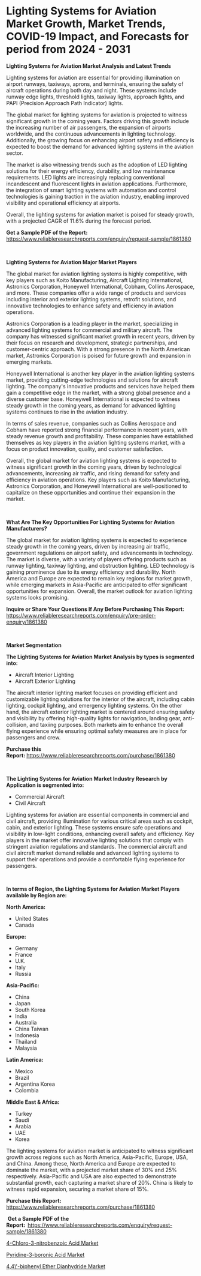 <p><h1>Lighting Systems for Aviation Market Growth, Market Trends, COVID-19 Impact, and Forecasts for period from 2024 - 2031</h1></p><p><strong>Lighting Systems for Aviation Market Analysis and Latest Trends</strong></p>
<p><p>Lighting systems for aviation are essential for providing illumination on airport runways, taxiways, aprons, and terminals, ensuring the safety of aircraft operations during both day and night. These systems include runway edge lights, threshold lights, taxiway lights, approach lights, and PAPI (Precision Approach Path Indicator) lights.</p><p>The global market for lighting systems for aviation is projected to witness significant growth in the coming years. Factors driving this growth include the increasing number of air passengers, the expansion of airports worldwide, and the continuous advancements in lighting technology. Additionally, the growing focus on enhancing airport safety and efficiency is expected to boost the demand for advanced lighting systems in the aviation sector.</p><p>The market is also witnessing trends such as the adoption of LED lighting solutions for their energy efficiency, durability, and low maintenance requirements. LED lights are increasingly replacing conventional incandescent and fluorescent lights in aviation applications. Furthermore, the integration of smart lighting systems with automation and control technologies is gaining traction in the aviation industry, enabling improved visibility and operational efficiency at airports.</p><p>Overall, the lighting systems for aviation market is poised for steady growth, with a projected CAGR of 11.6% during the forecast period.</p></p>
<p><strong>Get a Sample PDF of the Report:&nbsp;</strong> <a href="https://www.reliableresearchreports.com/enquiry/request-sample/1861380">https://www.reliableresearchreports.com/enquiry/request-sample/1861380</a></p>
<p>&nbsp;</p>
<p><strong>Lighting Systems for Aviation Major Market Players</strong></p>
<p><p>The global market for aviation lighting systems is highly competitive, with key players such as Koito Manufacturing, Aircraft Lighting International, Astronics Corporation, Honeywell International, Cobham, Collins Aerospace, and more. These companies offer a wide range of products and services including interior and exterior lighting systems, retrofit solutions, and innovative technologies to enhance safety and efficiency in aviation operations.</p><p>Astronics Corporation is a leading player in the market, specializing in advanced lighting systems for commercial and military aircraft. The company has witnessed significant market growth in recent years, driven by their focus on research and development, strategic partnerships, and customer-centric approach. With a strong presence in the North American market, Astronics Corporation is poised for future growth and expansion in emerging markets.</p><p>Honeywell International is another key player in the aviation lighting systems market, providing cutting-edge technologies and solutions for aircraft lighting. The company's innovative products and services have helped them gain a competitive edge in the market, with a strong global presence and a diverse customer base. Honeywell International is expected to witness steady growth in the coming years, as demand for advanced lighting systems continues to rise in the aviation industry.</p><p>In terms of sales revenue, companies such as Collins Aerospace and Cobham have reported strong financial performance in recent years, with steady revenue growth and profitability. These companies have established themselves as key players in the aviation lighting systems market, with a focus on product innovation, quality, and customer satisfaction.</p><p>Overall, the global market for aviation lighting systems is expected to witness significant growth in the coming years, driven by technological advancements, increasing air traffic, and rising demand for safety and efficiency in aviation operations. Key players such as Koito Manufacturing, Astronics Corporation, and Honeywell International are well-positioned to capitalize on these opportunities and continue their expansion in the market.</p></p>
<p>&nbsp;</p>
<p><strong>What Are The Key Opportunities For Lighting Systems for Aviation Manufacturers?</strong></p>
<p><p>The global market for aviation lighting systems is expected to experience steady growth in the coming years, driven by increasing air traffic, government regulations on airport safety, and advancements in technology. The market is diverse, with a variety of players offering products such as runway lighting, taxiway lighting, and obstruction lighting. LED technology is gaining prominence due to its energy efficiency and durability. North America and Europe are expected to remain key regions for market growth, while emerging markets in Asia-Pacific are anticipated to offer significant opportunities for expansion. Overall, the market outlook for aviation lighting systems looks promising.</p></p>
<p><strong>Inquire or Share Your Questions If Any Before Purchasing This Report:</strong> <a href="https://www.reliableresearchreports.com/enquiry/pre-order-enquiry/1861380">https://www.reliableresearchreports.com/enquiry/pre-order-enquiry/1861380</a></p>
<p>&nbsp;</p>
<p><strong>Market Segmentation</strong></p>
<p><strong>The Lighting Systems for Aviation Market Analysis by types is segmented into:</strong></p>
<p><ul><li>Aircraft Interior Lighting</li><li>Aircraft Exterior Lighting</li></ul></p>
<p><p>The aircraft interior lighting market focuses on providing efficient and customizable lighting solutions for the interior of the aircraft, including cabin lighting, cockpit lighting, and emergency lighting systems. On the other hand, the aircraft exterior lighting market is centered around ensuring safety and visibility by offering high-quality lights for navigation, landing gear, anti-collision, and taxiing purposes. Both markets aim to enhance the overall flying experience while ensuring optimal safety measures are in place for passengers and crew.</p></p>
<p><strong>Purchase this Report:&nbsp;</strong><a href="https://www.reliableresearchreports.com/purchase/1861380">https://www.reliableresearchreports.com/purchase/1861380</a></p>
<p>&nbsp;</p>
<p><strong>The Lighting Systems for Aviation Market Industry Research by Application is segmented into:</strong></p>
<p><ul><li>Commercial Aircraft</li><li>Civil Aircraft</li></ul></p>
<p><p>Lighting systems for aviation are essential components in commercial and civil aircraft, providing illumination for various critical areas such as cockpit, cabin, and exterior lighting. These systems ensure safe operations and visibility in low-light conditions, enhancing overall safety and efficiency. Key players in the market offer innovative lighting solutions that comply with stringent aviation regulations and standards. The commercial aircraft and civil aircraft market demand reliable and advanced lighting systems to support their operations and provide a comfortable flying experience for passengers.</p></p>
<p>&nbsp;</p>
<p><strong>In terms of Region, the Lighting Systems for Aviation Market Players available by Region are:</strong></p>
<p>
    <p> <strong> North America: </strong>
        <ul>
            <li>United States</li>
            <li>Canada</li>
        </ul>
        </p> 
    <p> <strong> Europe: </strong>
        <ul>
            <li>Germany</li>
            <li>France</li>
            <li>U.K.</li>
            <li>Italy</li>
            <li>Russia</li>
        </ul>
        </p> 
    <p> <strong> Asia-Pacific: </strong>
        <ul>
            <li>China</li>
            <li>Japan</li>
            <li>South Korea</li>
            <li>India</li>
            <li>Australia</li>
            <li>China Taiwan</li>
            <li>Indonesia</li>
            <li>Thailand</li>
            <li>Malaysia</li>
        </ul>
        </p> 
    <p> <strong> Latin America: </strong>
        <ul>
            <li>Mexico</li>
            <li>Brazil</li>
            <li>Argentina Korea</li>
            <li>Colombia</li>
        </ul>
        </p> 
    <p> <strong> Middle East & Africa: </strong>
        <ul>
            <li>Turkey</li>
            <li>Saudi</li>
            <li>Arabia</li>
            <li>UAE</li>
            <li>Korea</li>
        </ul>
    </p>
    </p>
<p><p>The lighting systems for aviation market is anticipated to witness significant growth across regions such as North America, Asia-Pacific, Europe, USA, and China. Among these, North America and Europe are expected to dominate the market, with a projected market share of 30% and 25% respectively. Asia-Pacific and USA are also expected to demonstrate substantial growth, each capturing a market share of 20%. China is likely to witness rapid expansion, securing a market share of 15%.</p></p>
<p><strong>Purchase this Report: </strong><a href="https://www.reliableresearchreports.com/purchase/1861380">https://www.reliableresearchreports.com/purchase/1861380</a></p>
<p>&nbsp;<strong>Get a Sample PDF of the Report:&nbsp;&nbsp;</strong><a href="https://www.reliableresearchreports.com/enquiry/request-sample/1861380">https://www.reliableresearchreports.com/enquiry/request-sample/1861380</a></p>
<p><strong></strong></p>
<p><p><a href="https://view.publitas.com/reportprime-1/4-chloro-3-nitrobenzoic-acid-market-research-report-provides-critical-insights-that-can-help-shape-business-development-and-investment-strategies/">4-Chloro-3-nitrobenzoic Acid Market</a></p><p><a href="https://view.publitas.com/reportprime-1/pyridine-3-boronic-acid-market-size-growth-outlook-from-2023-to-2030-projecting-at-markets-trends-analysis-by-application-regional-outlook-and-revenue/">Pyridine-3-boronic Acid Market</a></p><p><a href="https://view.publitas.com/reportprime-1/44-biphenyl-ether-dianhydride-market-offers-provide-insightful-data-for-the-time-period-from-2023-to-2030-and-also-provide-analysis-based-on-application-type-and-region/">4,4\'-biphenyl Ether Dianhydride Market</a></p></p>